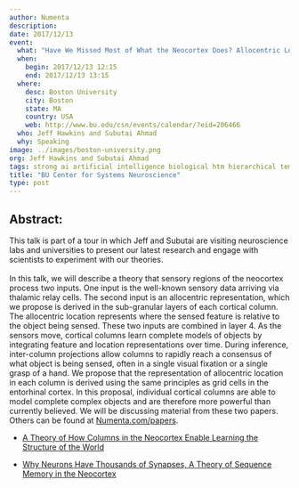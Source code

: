 ```yaml
---
author: Numenta
description:
date: 2017/12/13
event:
  what: "Have We Missed Most of What the Neocortex Does? Allocentric Location as the Basis of Perception"
  when:
    begin: 2017/12/13 12:15
    end: 2017/12/13 13:15
  where:
    desc: Boston University
    city: Boston
    state: MA
    country: USA
    web: http://www.bu.edu/csn/events/calendar/?eid=206466
  who: Jeff Hawkins and Subutai Ahmad
  why: Speaking
image: ../images/boston-university.png
org: Jeff Hawkins and Subutai Ahmad
tags: strong ai artificial intelligence biological htm hierarchical temporal memory computing brain neuroscience
title: "BU Center for Systems Neuroscience"
type: post
---
```


## Abstract:

This talk is part of a tour in which Jeff and Subutai are visiting neuroscience labs and universities to present our latest research and engage with scientists to experiment with our theories. </br></br>
In this talk, we will describe a theory that sensory regions of the neocortex process two inputs. One input is the well-known sensory data arriving via thalamic relay cells. The second input is an allocentric representation, which we propose is derived in the sub-granular layers of each cortical column. The allocentric location represents where the sensed feature is relative to the object being sensed. These two inputs are combined in layer 4. As the sensors move, cortical columns learn complete models of objects by integrating feature and location representations over time. During inference, inter-column projections allow columns to rapidly reach a consensus of what object is being sensed, often in a single visual fixation or a single grasp of a hand. We propose that the representation of allocentric location in each column is derived using the same principles as grid cells in the entorhinal cortex. In this proposal, individual cortical columns are able to model complete complex objects and are therefore more powerful than currently believed.
We will be discussing material from these two papers. Others can be found at [Numenta.com/papers](/resources/papers/).

* [A Theory of How Columns in the Neocortex Enable Learning the Structure of the World](https://doi.org/10.3389/fncir.2017.00081)

* [Why Neurons Have Thousands of Synapses, A Theory of Sequence Memory in the Neocortex](https://doi.org/10.3389/fncir.2016.00023)
